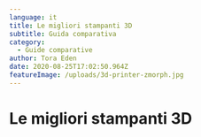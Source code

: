 ```yaml
---
language: it
title: Le migliori stampanti 3D
subtitle: Guida comparativa
category:
  - Guide comparative
author: Tora Eden
date: 2020-08-25T17:02:50.964Z
featureImage: /uploads/3d-printer-zmorph.jpg
---
```

# Le migliori stampanti 3D